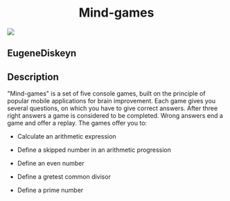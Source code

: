 <div align="center">
  
  # Mind-games
  
</div>

<a href="https://codeclimate.com/github/EugeneDiskeyn/Mind-Games/maintainability"><img src="https://api.codeclimate.com/v1/badges/5e32d36a903826d22cc4/maintainability" /></a>

## EugeneDiskeyn

## Description
"Mind-games" is a set of five console games, built on the principle of popular mobile applications for brain improvement.
Each game gives you several questions, on which you have to give correct answers.
After three right answers a game is considered to be completed.
Wrong answers end a game and offer a replay.
The games offer you to: 

- Calculate an arithmetic expression

- Define a skipped number in an arithmetic progression

- Define an even number

- Define a gretest common divisor

- Define a prime number
